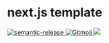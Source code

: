 # next.js template

<p>
  <a href="https://semantic-release.gitbook.io/semantic-release/">
    <img alt="semantic-release" src="https://img.shields.io/badge/%20%20%F0%9F%93%A6%F0%9F%9A%80-semantic--release-e10079.svg">
  </a>
  <a href="https://gitmoji.dev">
    <img src="https://img.shields.io/badge/gitmoji-%20😜%20😍-FFDD67.svg?style=flat-square" alt="Gitmoji">
  </a>
  <a href="https://codecov.io/gh/akira-toriyama/next.js-tpl">
    <img src="https://codecov.io/gh/akira-toriyama/next.js-tpl/branch/main/graph/badge.svg?token=1Y8LEB2EAH"/>
  </a>
</p>
